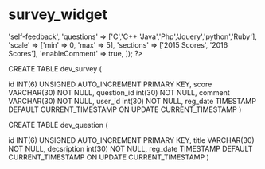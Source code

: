 # survey_widget




<?= \SurveyDev::widget([
	'id' => 'self-feedback',
	'questions' => ['C','C++ 'Java','Php','Jquery','python','Ruby'],
	'scale' => ['min' => 0, 'max' => 5],
	'sections' => ['2015 Scores', '2016 Scores'],
	'enableComment' => true,
]); ?>



CREATE TABLE dev_survey (

id INT(6) UNSIGNED AUTO_INCREMENT PRIMARY KEY,
score VARCHAR(30) NOT NULL,
question_id int(30) NOT NULL,
comment VARCHAR(30) NOT NULL,
user_id int(30) NOT NULL,
reg_date TIMESTAMP DEFAULT CURRENT_TIMESTAMP ON UPDATE CURRENT_TIMESTAMP
)

CREATE TABLE dev_question (

id INT(6) UNSIGNED AUTO_INCREMENT PRIMARY KEY,
title VARCHAR(30) NOT NULL,
decsription int(30) NOT NULL,
reg_date TIMESTAMP DEFAULT CURRENT_TIMESTAMP ON UPDATE CURRENT_TIMESTAMP
)
